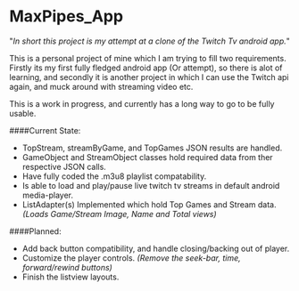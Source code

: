 # MaxPipes_App

"*In short this project is my attempt at a clone of the Twitch Tv android app.*"

This is a personal project of mine which I am trying to fill two requirements.
Firstly its my first fully fledged android app (Or attempt), so there is alot of learning, and secondly it is another project
in which I can use the Twitch api again, and muck around with streaming video etc.

This is a work in progress, and currently has a long way to go to be fully usable.

####Current State:

- TopStream, streamByGame, and TopGames JSON results are handled.
- GameObject and StreamObject classes hold required data from ther respective JSON calls.
- Have fully coded the .m3u8 playlist compatability.
- Is able to load and play/pause live twitch tv streams in default android media-player.
- ListAdapter(s) Implemented which hold  Top Games and Stream data. *(Loads Game/Stream Image, Name and Total views)*

####Planned:

- Add back button compatibility, and handle closing/backing out of player.
- Customize the player controls. *(Remove the seek-bar, time, forward/rewind buttons)*
- Finish the listview layouts.
